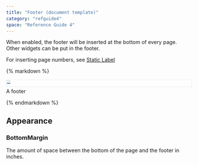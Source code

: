 ```yaml
---
title: "Footer (document template)"
category: "refguide4"
space: "Reference Guide 4"
---
```

When enabled, the footer will be inserted at the bottom of every page. Other widgets can be put in the footer.

For inserting page numbers, see [Static Label](4194542)

<div class="alert alert-info">{% markdown %}

![](attachments/819203/918235.png)
A footer

{% endmarkdown %}</div>

## Appearance

### BottomMargin

The amount of space between the bottom of the page and the footer in inches.